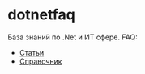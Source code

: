 # dotnetfaq
База знаний по .Net и ИТ сфере.
FAQ:  
* [Статьи](https://github.com/boogiedk/dotnetfaq/blob/master/articles/README.md)<br>
* [Справочник](https://github.com/boogiedk/dotnetfaq/blob/master/handbook/README.md)<br>
